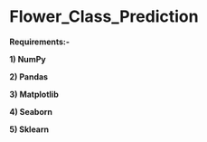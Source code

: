 # Flower_Class_Prediction


**Requirements:-**

**1) NumPy**

**2) Pandas**

**3) Matplotlib**

**4) Seaborn**

**5) Sklearn**
